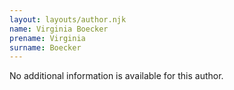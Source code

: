 ```yaml
---
layout: layouts/author.njk
name: Virginia Boecker
prename: Virginia
surname: Boecker
---
```

No additional information is available for this author.
